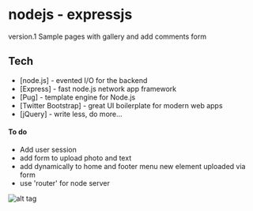 # nodejs - expressjs

version.1 Sample pages with gallery and add comments form 

## Tech 
* [node.js] - evented I/O for the backend
* [Express] - fast node.js network app framework
* [Pug] - template engine for Node.js 
* [Twitter Bootstrap] - great UI boilerplate for modern web apps
* [jQuery] - write less, do more...
 
#### To do
  - Add user session
  - add form to upload photo and text
  - add dynamically to home and footer menu new element uploaded via form
  - use 'router' for node server  

 ![alt tag](http://romeo.lascoux.fr/git/nodejs-expressjs.jpg)
 
